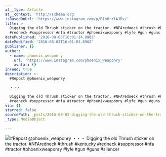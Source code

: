 ```yaml
---
at__type: Article
at__context: 'http://schema.org'
isBasedOnUrl: 'https://www.instagram.com/p/BIoHrXtAJRv/'
title: >-
  Digging the old Thrush sticker on the tractor. #NFAredneck #thrush #kentucky
  #redneck #suppressor #nfa #tractor #phoenixweaponry #lyfe #gun #guns #silencer
datePublished: '2016-08-03T16:01:14.888Z'
dateModified: '2016-08-03T16:01:03.896Z'
publisher: {}
author:
  - name: phoenix_weaponry
    url: 'https://www.instagram.com/phoenix_weaponry'
    avatar: {}
inFeed: true
description: >-
  #Repost @phoenix_weaponry

  ・・・

  Digging the old Thrush sticker on the tractor. #NFAredneck #thrush #kentucky
  #redneck #suppressor #nfa #tractor #phoenixweaponry #lyfe #gun #guns #silencer
via: {}
starred: false
sourcePath: _posts/2016-08-03-digging-the-old-thrush-sticker-on-the-tractor-nfaredneck.md
_type: MediaObject

---
```

![#Repost @phoenix_weaponry
・・・
Digging the old Thrush sticker on the tractor. #NFAredneck #thrush #kentucky #redneck #suppressor #nfa #tractor #phoenixweaponry #lyfe #gun #guns #silencer](https://imgflo.herokuapp.com/graph/vahj1ThiexotieMo/940b79a9f816e5789b8d4c7762063c18/noop.jpg?input=https%3A%2F%2Fscontent.cdninstagram.com%2Ft51.2885-15%2Fs640x640%2Fsh0.08%2Fe35%2F13706910_176544922759264_1861361492_n.jpg%3Fig_cache_key%3DMTMwODMyOTQ1ODQ2NTI4MTEzNQ%253D%253D.2)